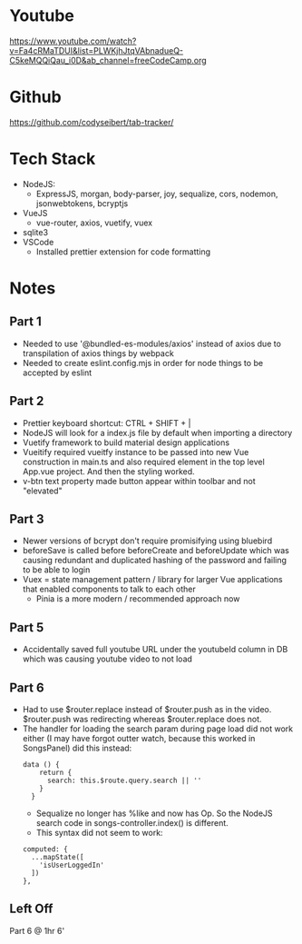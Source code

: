 # Youtube
https://www.youtube.com/watch?v=Fa4cRMaTDUI&list=PLWKjhJtqVAbnadueQ-C5keMQQiQau_i0D&ab_channel=freeCodeCamp.org

# Github
https://github.com/codyseibert/tab-tracker/

# Tech Stack
- NodeJS: 
  - ExpressJS, morgan, body-parser, joy, sequalize, cors, nodemon, jsonwebtokens, bcryptjs
- VueJS
  - vue-router, axios, vuetify, vuex
- sqlite3
- VSCode
  - Installed prettier extension for code formatting

# Notes
## Part 1
- Needed to use '@bundled-es-modules/axios' instead of axios due to transpilation of axios things by webpack
- Needed to create eslint.config.mjs in order for node things to be accepted by eslint

## Part 2
- Prettier keyboard shortcut: CTRL + SHIFT + |
- NodeJS will look for a index.js file by default when importing a directory
- Vuetify framework to build material design applications
- Vueitify required vueitfy instance to be passed into new Vue construction in main.ts and also required <v-app> element in the top level App.vue project. And then the styling worked.
- v-btn text property made button appear within toolbar and not "elevated"

## Part 3
- Newer versions of bcrypt don't require promisifying using bluebird
- beforeSave is called before beforeCreate and beforeUpdate which was causing redundant and duplicated hashing of the password and failing to be able to login
- Vuex = state management pattern / library for larger Vue applications that enabled components to talk to each other
  - Pinia is a more modern / recommended approach now

## Part 5
- Accidentally saved full youtube URL under the youtubeId column in DB which was causing youtube video to not load

## Part 6
- Had to use $router.replace instead of $router.push as in the video. $router.push was redirecting whereas $router.replace does not.
- The handler for loading the search param during page load did not work either (I may have forgot outter watch, because this worked in SongsPanel) did this instead:
  ```
  data () {
      return {
        search: this.$route.query.search || ''
      }
    }
  ```
  - Sequalize no longer has %like and now has Op. So the NodeJS search code in songs-controller.index() is different.
  - This syntax did not seem to work:
  ```
  computed: {
    ...mapState([
      'isUserLoggedIn'
    ])
  },
  ```

## Left Off
Part 6 @ 1hr 6'